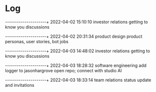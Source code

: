 Log
====

---------------------+
2022-04-02 15:10:10
investor relations
getting to know you discussions

---------------------+
2022-04-02 20:31:34
product design
product personas, user stories, bot jobs

---------------------+
2022-04-03 14:48:02
investor relations
getting to know you discussions

---------------------+
2022-04-03 18:28:32
software engineering
add logger to jasonhargrove open repo; connect with studio AI

---------------------+
2022-04-03 18:33:14
team relations
status update and invitations
